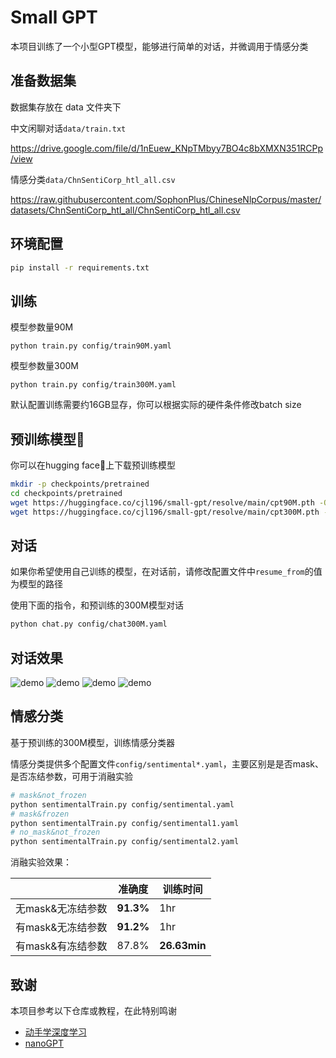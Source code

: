 # Small GPT

本项目训练了一个小型GPT模型，能够进行简单的对话，并微调用于情感分类

## 准备数据集

数据集存放在 data 文件夹下

中文闲聊对话`data/train.txt`

https://drive.google.com/file/d/1nEuew_KNpTMbyy7BO4c8bXMXN351RCPp/view

情感分类`data/ChnSentiCorp_htl_all.csv`

https://raw.githubusercontent.com/SophonPlus/ChineseNlpCorpus/master/datasets/ChnSentiCorp_htl_all/ChnSentiCorp_htl_all.csv 

## 环境配置

```bash
pip install -r requirements.txt
```

## 训练

模型参数量90M

```
python train.py config/train90M.yaml     
```

模型参数量300M

```
python train.py config/train300M.yaml     
```

默认配置训练需要约16GB显存，你可以根据实际的硬件条件修改batch size

## 预训练模型🤗

你可以在hugging face🤗上下载预训练模型

```bash
mkdir -p checkpoints/pretrained
cd checkpoints/pretrained
wget https://huggingface.co/cjl196/small-gpt/resolve/main/cpt90M.pth -O cpt90M.pth
wget https://huggingface.co/cjl196/small-gpt/resolve/main/cpt300M.pth -O cpt300M.pth
```

## 对话

如果你希望使用自己训练的模型，在对话前，请修改配置文件中`resume_from`的值为模型的路径

使用下面的指令，和预训练的300M模型对话

```bash
python chat.py config/chat300M.yaml
```

## 对话效果

![demo](assets/demo1.png)
![demo](assets/demo2.png)
![demo](assets/demo3.png)
![demo](assets/demo4.png)

## 情感分类

基于预训练的300M模型，训练情感分类器

情感分类提供多个配置文件`config/sentimental*.yaml`，主要区别是是否mask、是否冻结参数，可用于消融实验

```bash
# mask&not_frozen
python sentimentalTrain.py config/sentimental.yaml
# mask&frozen
python sentimentalTrain.py config/sentimental1.yaml
# no_mask&not_frozen
python sentimentalTrain.py config/sentimental2.yaml
```

消融实验效果：

|                   | 准确度    | 训练时间     |
| ----------------- | --------- | ------------ |
| 无mask&无冻结参数 | **91.3%** | 1hr          |
| 有mask&无冻结参数 | **91.2%** | 1hr          |
| 有mask&有冻结参数 | 87.8%     | **26.63min** |

## 致谢

本项目参考以下仓库或教程，在此特别鸣谢

- [动手学深度学习](https://zh.d2l.ai/)
- [nanoGPT](https://github.com/karpathy/nanoGPT)